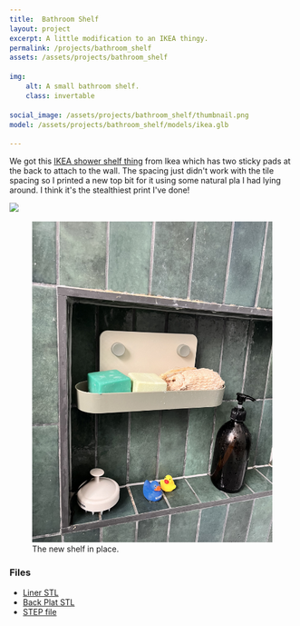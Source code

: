 ```yaml
---
title:  Bathroom Shelf
layout: project
excerpt: A little modification to an IKEA thingy.
permalink: /projects/bathroom_shelf
assets: /assets/projects/bathroom_shelf

img:
    alt: A small bathroom shelf.
    class: invertable

social_image: /assets/projects/bathroom_shelf/thumbnail.png
model: /assets/projects/bathroom_shelf/models/ikea.glb

---
```

We got this [IKEA shower shelf thing][shelf] from Ikea which has two sticky pads at the back to attach to the wall. The spacing just didn't work with the tile spacing so I printed a new top bit for it using some natural pla I had lying around.  I think it's the stealthiest print I've done!

<!-- {% include mastodon_post.html post_id = "111822564173512216" %} -->

<outline-model-viewer model = "/assets/projects/bathroom_shelf/models/model.glb" camera='{"type":"perspective","fov":30,"near":10,"far":10000,"position":[364.9,307.2,459.7],"rotation":[-0.5891,0.5833,0.3527],"zoom":250,"target":[0,0,0]}'>
    <img class="outline-model-poster hs-wc" src = "{{page.assets}}/thumbnail.svg">
</outline-model-viewer>


<figure>
<img src="/assets/projects/bathroom_shelf/test.jpeg" alt="test">
<figcaption>The new shelf in place.</figcaption>
</figure>

### Files

* [Liner STL][liner]
* [Back Plat STL][back_plate]
* [STEP file][step]

[liner]: {{page.assets}}/models/liner.stl
[back_plate]: {{page.assets}}/models/back_plate.stl
[step]: {{page.assets}}/models/soap_tray.step
[shelf]: https://www.ikea.com/gb/en/p/oebonaes-wall-shelf-with-suction-cup-grey-green-00498896/